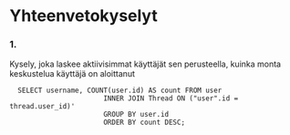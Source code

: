 # Yhteenvetokyselyt

### 1. 

Kysely, joka laskee aktiivisimmat käyttäjät sen perusteella, kuinka monta keskustelua käyttäjä on aloittanut

```
  SELECT username, COUNT(user.id) AS count FROM user
                       INNER JOIN Thread ON ("user".id = thread.user_id)'
                       GROUP BY user.id
                       ORDER BY count DESC;

```
